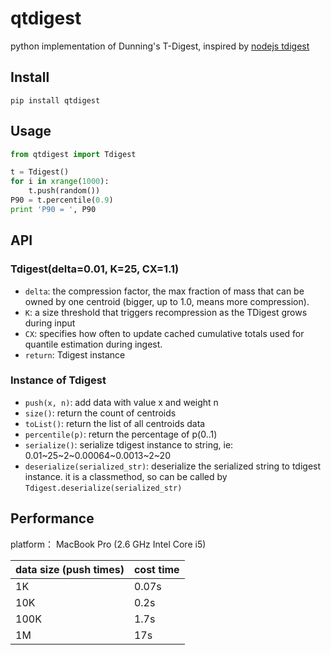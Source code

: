 qtdigest
==========

python implementation of Dunning's T-Digest, inspired by [nodejs tdigest](https://github.com/welch/tdigest)


Install
---

```
pip install qtdigest
```


Usage
---

```python
from qtdigest import Tdigest

t = Tdigest()
for i in xrange(1000):
    t.push(random())
P90 = t.percentile(0.9)
print 'P90 = ', P90
```


API
----
### Tdigest(delta=0.01, K=25, CX=1.1)
* `delta`: the compression factor, the max fraction of mass that
can be owned by one centroid (bigger, up to 1.0, means more compression).
* `K`: a size threshold that triggers recompression as the TDigest
grows during input
* `CX`: specifies how often to update cached cumulative totals used
for quantile estimation during ingest.
* `return`: Tdigest instance

### Instance of Tdigest
* `push(x, n)`: add data with value x and weight n
* `size()`: return the count of centroids
* `toList()`: return the list of all centroids data
* `percentile(p)`: return the percentage of p(0..1)
* `serialize()`: serialize tdigest instance to string, ie: 0.01~25~2~0.00064~0.0013~2~20
* `deserialize(serialized_str)`: deserialize the serialized string to tdigest instance. it is a classmethod, so can be called by `Tdigest.deserialize(serialized_str)`


Performance
---------
platform： MacBook Pro (2.6 GHz Intel Core i5)

|data size (push times)|cost time|
|--|--|
|1K|0.07s|
|10K|0.2s|
|100K|1.7s|
|1M|17s|
